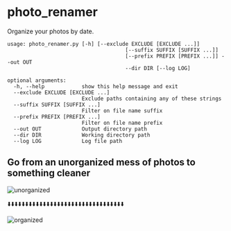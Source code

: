 # photo_renamer
Organize your photos by date.

```
usage: photo_renamer.py [-h] [--exclude EXCLUDE [EXCLUDE ...]]
                                      [--suffix SUFFIX [SUFFIX ...]]
                                      [--prefix PREFIX [PREFIX ...]] --out OUT
                                      --dir DIR [--log LOG]

optional arguments:
  -h, --help            show this help message and exit
  --exclude EXCLUDE [EXCLUDE ...]
                        Exclude paths containing any of these strings
  --suffix SUFFIX [SUFFIX ...]
                        Filter on file name suffix
  --prefix PREFIX [PREFIX ...]
                        Filter on file name prefix
  --out OUT             Output directory path
  --dir DIR             Working directory path
  --log LOG             Log file path

```

## Go from an unorganized mess of photos to something cleaner

![unorganized](https://www.teambonding.com/wp-content/uploads/2013/10/unorganized.jpg)

:arrow_down::arrow_down::arrow_down::arrow_down::arrow_down::arrow_down::arrow_down::arrow_down::arrow_down::arrow_down::arrow_down::arrow_down::arrow_down::arrow_down::arrow_down::arrow_down::arrow_down::arrow_down::arrow_down::arrow_down::arrow_down::arrow_down::arrow_down::arrow_down::arrow_down::arrow_down::arrow_down::arrow_down::arrow_down::arrow_down::arrow_down::arrow_down::arrow_down:


![organized](http://www.sweetcaptcha.com/wp-content/uploads/2018/03/organized.jpg)
